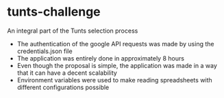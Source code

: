# tunts-challenge
An integral part of the Tunts selection process

- The authentication of the google API requests was made by using the credentials.json file 
- The application was entirely done in approximately 8 hours
- Even though the proposal is simple, the application was made in a way that it can have a decent scalability
- Environment variables were used to make reading spreadsheets with different configurations possible

